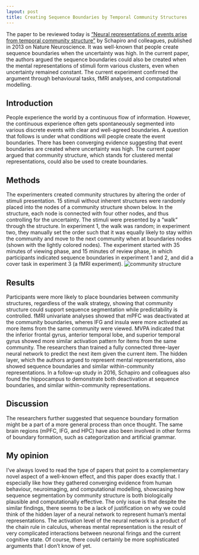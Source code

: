 ```yaml
---
layout: post
title: Creating Sequence Boundaries by Temporal Community Structures
---
```


The paper to be reviewed today is [“Neural representations of events arise from temporal community structure”](https://www.nature.com/articles/nn.3331) by Schapiro and colleagues, published in 2013 on Nature Neuroscience. It was well-known that people create sequence boundaries when the uncertainty was high. In the current paper, the authors argued the sequence boundaries could also be created when the mental representations of stimuli form various clusters, even when uncertainty remained constant. The current experiment confirmed the argument through behavioural tasks, fMRI analyses, and computational modelling. 

Introduction 
------
People experience the world by a continuous flow of information. However, the continuous experience often gets spontaneously segmented into various discrete events with clear and well-agreed boundaries. A question that follows is under what conditions will people create the event boundaries. There has been converging evidence suggesting that event boundaries are created where uncertainty was high. The current paper argued that community structure, which stands for clustered mental representations, could also be used to create boundaries. 

Methods
------
The experimenters created community structures by altering the order of stimuli presentation. 15 stimuli without inherent structures were randomly placed into the nodes of a community structure shown below. In the structure, each node is connected with four other nodes, and thus controlling for the uncertainty. The stimuli were presented by a “walk” through the structure. In experiment 1, the walk was random; in experiment two, they manually set the order such that it was equally likely to stay within the community and move to the next community when at boundaries nodes (shown with the lightly colored nodes). The experiment started with 35 minutes of viewing phase, and 15 minutes of review phase, in which participants indicated sequence boundaries in experiment 1 and 2, and did a cover task in experiment 3 (a fMRI experiment). 
![community structure](https://raw.githubusercontent.com/zimingcheng/zimingcheng.github.io/master/images/community_structure.jpg)

Results
------
Participants were more likely to place boundaries between community structures, regardless of the walk strategy, showing that community structure could support sequence segmentation while predictability is controlled. fMRI univariate analyses showed that mPFC was deactivated at the community boundaries, wheres IFG and insula were more activated as more items from the same community were viewed. MVPA indicated that the inferior frontal gyrus, anterior temporal lobe, and superior temporal gyrus showed more similar activation pattern for items from the same community. The researchers than trained a fully connected three-layer neural network to predict the next item given the current item. The hidden layer, which the authors argued to represent mental representations, also showed sequence boundaries and similar within-community representations. In a follow-up study in 2016, Schapiro and colleagues also found the hippocampus to demonstrate both deactivation at sequence boundaries, and similar within-community representations. 

Discussion 
------
The researchers further suggested that sequence boundary formation might be a part of a more general process than once thought. The same brain regions (mPFC, IFG, and HPC) have also been involved in other forms of boundary formation, such as categorization and artificial grammar.

My opinion
------
I’ve always loved to read the type of papers that point to a complementary novel aspect of a well-known effect, and this paper does exactly that. I especially like how they gathered converging evidence from human behaviour, neuroimaging, and computational modelling, showcasing how sequence segmentation by community structure is both biologically plausible and computationally effective. The only issue is that despite the similar findings, there seems to be a lack of justification on why we could think of the hidden layer of a neural network to represent human’s mental representations. The activation level of the neural network is a product of the chain rule in calculus, whereas mental representation is the result of very complicated interactions between neuronal firings and the current cognitive state. Of course, there could certainly be more sophisticated arguments that I don’t know of yet. 

